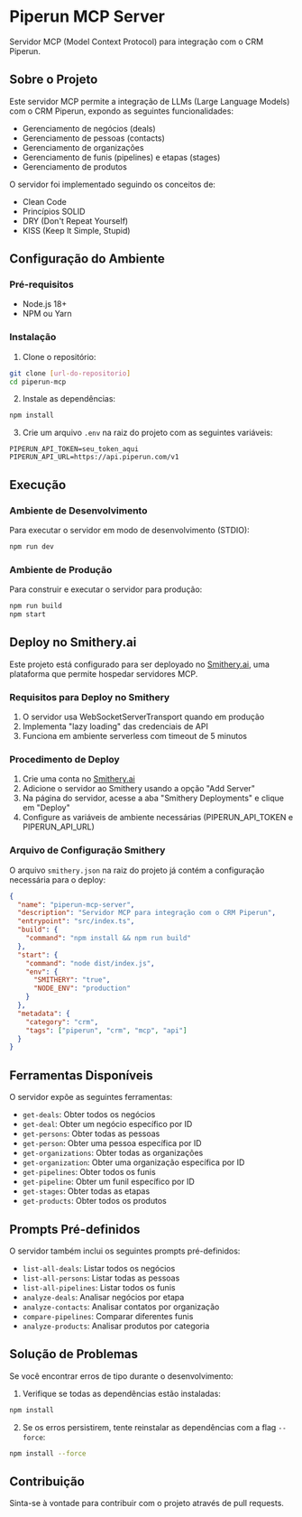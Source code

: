 # Piperun MCP Server

Servidor MCP (Model Context Protocol) para integração com o CRM Piperun.

## Sobre o Projeto

Este servidor MCP permite a integração de LLMs (Large Language Models) com o CRM Piperun, expondo as seguintes funcionalidades:

- Gerenciamento de negócios (deals)
- Gerenciamento de pessoas (contacts)
- Gerenciamento de organizações
- Gerenciamento de funis (pipelines) e etapas (stages)
- Gerenciamento de produtos

O servidor foi implementado seguindo os conceitos de:
- Clean Code
- Princípios SOLID
- DRY (Don't Repeat Yourself)
- KISS (Keep It Simple, Stupid)

## Configuração do Ambiente

### Pré-requisitos

- Node.js 18+ 
- NPM ou Yarn

### Instalação

1. Clone o repositório:
```bash
git clone [url-do-repositorio]
cd piperun-mcp
```

2. Instale as dependências:
```bash
npm install
```

3. Crie um arquivo `.env` na raiz do projeto com as seguintes variáveis:
```
PIPERUN_API_TOKEN=seu_token_aqui
PIPERUN_API_URL=https://api.piperun.com/v1
```

## Execução

### Ambiente de Desenvolvimento

Para executar o servidor em modo de desenvolvimento (STDIO):
```bash
npm run dev
```

### Ambiente de Produção

Para construir e executar o servidor para produção:
```bash
npm run build
npm start
```

## Deploy no Smithery.ai

Este projeto está configurado para ser deployado no [Smithery.ai](https://smithery.ai), uma plataforma que permite hospedar servidores MCP.

### Requisitos para Deploy no Smithery

1. O servidor usa WebSocketServerTransport quando em produção
2. Implementa "lazy loading" das credenciais de API
3. Funciona em ambiente serverless com timeout de 5 minutos

### Procedimento de Deploy

1. Crie uma conta no [Smithery.ai](https://smithery.ai)
2. Adicione o servidor ao Smithery usando a opção "Add Server"
3. Na página do servidor, acesse a aba "Smithery Deployments" e clique em "Deploy"
4. Configure as variáveis de ambiente necessárias (PIPERUN_API_TOKEN e PIPERUN_API_URL)

### Arquivo de Configuração Smithery

O arquivo `smithery.json` na raiz do projeto já contém a configuração necessária para o deploy:

```json
{
  "name": "piperun-mcp-server",
  "description": "Servidor MCP para integração com o CRM Piperun",
  "entrypoint": "src/index.ts",
  "build": {
    "command": "npm install && npm run build"
  },
  "start": {
    "command": "node dist/index.js",
    "env": {
      "SMITHERY": "true",
      "NODE_ENV": "production"
    }
  },
  "metadata": {
    "category": "crm",
    "tags": ["piperun", "crm", "mcp", "api"]
  }
}
```

## Ferramentas Disponíveis

O servidor expõe as seguintes ferramentas:

- `get-deals`: Obter todos os negócios
- `get-deal`: Obter um negócio específico por ID
- `get-persons`: Obter todas as pessoas
- `get-person`: Obter uma pessoa específica por ID
- `get-organizations`: Obter todas as organizações
- `get-organization`: Obter uma organização específica por ID
- `get-pipelines`: Obter todos os funis
- `get-pipeline`: Obter um funil específico por ID
- `get-stages`: Obter todas as etapas
- `get-products`: Obter todos os produtos

## Prompts Pré-definidos

O servidor também inclui os seguintes prompts pré-definidos:

- `list-all-deals`: Listar todos os negócios
- `list-all-persons`: Listar todas as pessoas
- `list-all-pipelines`: Listar todos os funis
- `analyze-deals`: Analisar negócios por etapa
- `analyze-contacts`: Analisar contatos por organização
- `compare-pipelines`: Comparar diferentes funis
- `analyze-products`: Analisar produtos por categoria

## Solução de Problemas

Se você encontrar erros de tipo durante o desenvolvimento:

1. Verifique se todas as dependências estão instaladas:
```bash
npm install
```

2. Se os erros persistirem, tente reinstalar as dependências com a flag `--force`:
```bash
npm install --force
```

## Contribuição

Sinta-se à vontade para contribuir com o projeto através de pull requests.
